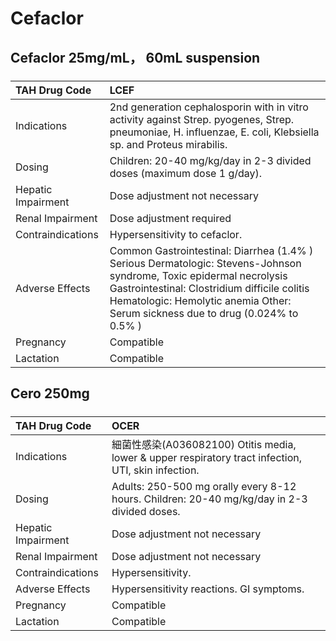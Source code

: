 # Cefaclor

## Cefaclor 25mg/mL， 60mL suspension

##### 

| TAH Drug Code      | LCEF                                                                                                                                                                                                                                                   |
|:-------------------|:-------------------------------------------------------------------------------------------------------------------------------------------------------------------------------------------------------------------------------------------------------|
| Indications        | 2nd generation cephalosporin with in vitro activity against Strep. pyogenes, Strep. pneumoniae, H. influenzae, E. coli, Klebsiella sp. and Proteus mirabilis.                                                                                          |
| Dosing             | Children: 20-40 mg/kg/day in 2-3 divided doses (maximum dose 1 g/day).                                                                                                                                                                                 |
| Hepatic Impairment | Dose adjustment not necessary                                                                                                                                                                                                                          |
| Renal Impairment   | Dose adjustment required                                                                                                                                                                                                                               |
| Contraindications  | Hypersensitivity to cefaclor.                                                                                                                                                                                                                          |
| Adverse Effects    | Common Gastrointestinal: Diarrhea (1.4% ) Serious Dermatologic: Stevens-Johnson syndrome, Toxic epidermal necrolysis Gastrointestinal: Clostridium difficile colitis Hematologic: Hemolytic anemia Other: Serum sickness due to drug (0.024% to 0.5% ) |
| Pregnancy          | Compatible                                                                                                                                                                                                                                             |
| Lactation          | Compatible                                                                                                                                                                                                                                             |

## Cero 250mg

##### 

| TAH Drug Code      | OCER                                                                                                 |
|:-------------------|:-----------------------------------------------------------------------------------------------------|
| Indications        | 細菌性感染(A036082100) Otitis media, lower & upper respiratory tract infection, UTI, skin infection. |
| Dosing             | Adults: 250-500 mg orally every 8-12 hours. Children: 20-40 mg/kg/day in 2-3 divided doses.          |
| Hepatic Impairment | Dose adjustment not necessary                                                                        |
| Renal Impairment   | Dose adjustment not necessary                                                                        |
| Contraindications  | Hypersensitivity.                                                                                    |
| Adverse Effects    | Hypersensitivity reactions. GI symptoms.                                                             |
| Pregnancy          | Compatible                                                                                           |
| Lactation          | Compatible                                                                                           |

